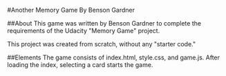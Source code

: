 #Another Memory Game
By Benson Gardner

##About
This game was written by Benson Gardner to complete the requirements of the Udacity "Memory Game" project. 

This project was created from scratch, without any "starter code."

##Elements
The game consists of index.html, style.css, and game.js. After loading the index, selecting a card starts the game.